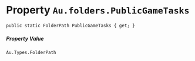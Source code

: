 # Property `Au.folders.PublicGameTasks`

```
public static FolderPath PublicGameTasks { get; }
```

##### Property Value

`Au.Types.FolderPath`